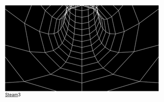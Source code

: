 ![alt text](4d59f15a633b8b448dd01a298c121ad9.gif) 
[Steam](https://steamcommunity.com/id/yourrbestfriend/gamecards/730)3




